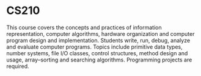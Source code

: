 # CS210
This course covers the concepts and practices of information representation, computer algorithms, hardware organization and computer program design and implementation. Students write, run, debug, analyze and evaluate computer programs. Topics include primitive data types, number systems, file I/O classes, control structures, method design and usage, array–sorting and searching algorithms. Programming projects are required.
